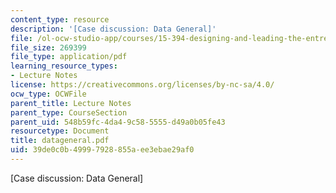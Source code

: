 ```yaml
---
content_type: resource
description: '[Case discussion: Data General]'
file: /ol-ocw-studio-app/courses/15-394-designing-and-leading-the-entrepreneurial-organization-spring-2003/39de0c0b49997928855aee3ebae29af0_datageneral.pdf
file_size: 269399
file_type: application/pdf
learning_resource_types:
- Lecture Notes
license: https://creativecommons.org/licenses/by-nc-sa/4.0/
ocw_type: OCWFile
parent_title: Lecture Notes
parent_type: CourseSection
parent_uid: 548b59fc-4da4-9c58-5555-d49a0b05fe43
resourcetype: Document
title: datageneral.pdf
uid: 39de0c0b-4999-7928-855a-ee3ebae29af0
---
```

[Case discussion: Data General]
